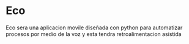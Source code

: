# Eco
Eco sera una aplicacion movile diseñada con python para automatizar procesos por medio de la voz y esta tendra retroalimentacion asistida
